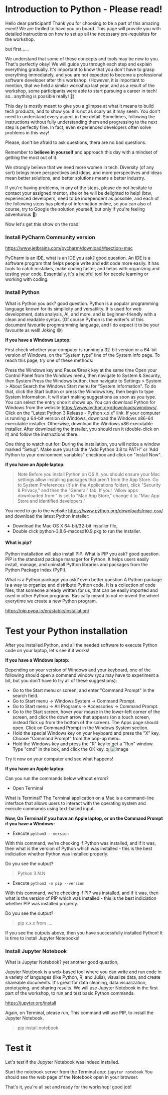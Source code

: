 # Introduction to Python - Please read!

Hello dear participant! Thank you for choosing to be a part of this amazing event! We are thrilled to have you on board. 
This page will provide you with detailed instructions on how to set up all the necessary pre-requisites for the workshop.

but first......

We understand that some of these concepts and tools may be new to you. That's perfectly okay! We will guide you through each step and explain everything gradually. It's important to know that you don't have to grasp everything immediately, and you are not expected to become a professional software developer after this workshop.
(However, it is important to mention, that we held a similar workshop last year, and as a result of the workshop, some participants were able to start pursuing a career in tech! so.. anything is possible really! 🚀)

This day is mostly meant to give you a glimpse at what it means to build tech products, and to show you it is not as scary as it may seem.
You don't need to understand every aspect in fine detail.
Sometimes, following the instructions without fully understanding them and progressing to the next step is perfectly fine. In fact, even experienced developers often solve problems in this way!

Please, don't be afraid to ask questions, thera are no bad questions. 

Remember to **believe in yourself** and approach this day with a mindset of getting the most out of it.

We strongly believe that we need more women in tech. Diversity (of any sort) brings more perspectives and ideas, and more perspectives and ideas mean better solutions, and better solutions means a better industry.

If you're having problems, in any of the steps, please do not hesitate to contact your assigned mentor, she or he will be delighted to help!
(btw, experienced developers, need to be independent as possible, and each of the following steps has plenty of information online, so you can also of course, try to Google the solution yourself,
but only if you're feeling adventurous 🙂)

Now let's get this show on the road! 

### Install PyCharm Community version
https://www.jetbrains.com/pycharm/download/#section=mac

PyCharm is an IDE, what is an IDE you ask? good question.
An IDE is a software program that helps people write and edit code more easily. It has tools to catch mistakes, make coding faster, and helps with organizing and testing your code. Essentially, it's a helpful tool for people learning or working with coding.

### Install Python

What is Python you ask? good question.
Python is a popular programming language known for its simplicity and versatility. It is used for web development, data analysis, AI, and more, and is beginner-friendly with a clean and readable syntax.
(Of course Python is the writer's of this document favourite progmramming language, and I do expect it to be your favourite as well! Joking 😅)

**If you have a Windows Laptop:**

First check whether your computer is running a 32-bit version or a 64-bit version of Windows, on the "System type" line of the System Info page. To reach this page, try one of these methods:

Press the Windows key and Pause/Break key at the same time
Open your Control Panel from the Windows menu, then navigate to System & Security, then System
Press the Windows button, then navigate to Settings > System > About
Search the Windows Start menu for "System Information". To do that, click the Start button or press the Windows key, then begin to type System Information. It will start making suggestions as soon as you type. You can select the entry once it shows up.
You can download Python for Windows from the website https://www.python.org/downloads/windows/. Click on the "Latest Python 3 Release - Python x.x.x" link. If your computer is running a 64-bit version of Windows, download the Windows x86-64 executable installer. Otherwise, download the Windows x86 executable installer. After downloading the installer, you should run it (double-click on it) and follow the instructions there.

One thing to watch out for: During the installation, you will notice a window marked "Setup". Make sure you tick the "Add Python 3.8 to PATH" or 'Add Python to your environment variables" checkbox and click on "Install Now".

**If you have an Apple laptop:**

> Note Before you install Python on OS X, you should ensure your Mac settings allow installing packages that aren't from the App Store. Go to System Preferences (it's in the Applications folder), click "Security & Privacy," and then the "General" tab. If your "Allow apps downloaded from:" is set to "Mac App Store," change it to "Mac App Store and identified developers."

You need to go to the website https://www.python.org/downloads/mac-osx/ and download the latest Python installer:

* Download the Mac OS X 64-bit/32-bit installer file,
* Double click python-3.8.6-macosx10.9.pkg to run the installer.


#### What is pip?
Python installation will also install PIP.
What is PIP you ask? good question.
PIP is the standard package manager for Python. It helps users easily install, manage, and uninstall Python libraries and packages from the Python Package Index (PyPI).

What is a Python package you ask? even better question
A Python package is a way to organize and distribute Python code. It is a collection of code files, that someone already written for us, that can be easily imported and used in other Python programs.
Basically meant to not re-invent the wheel everytime we create a new Python program.

https://pip.pypa.io/en/stable/installation/


# Test your Python installation
After you installed Python, and all the needed software to execute Python code on your laptop, let's see if it works!

**If you have a Windows laptop:**

Depending on your version of Windows and your keyboard, one of the following should open a command window (you may have to experiment a bit, but you don't have to try all of these suggestions):

* Go to the Start menu or screen, and enter "Command Prompt" in the search field.
* Go to Start menu → Windows System → Command Prompt.
* Go to Start menu → All Programs → Accessories → Command Prompt.
* Go to the Start screen, hover your mouse in the lower-left corner of the screen, and click the down arrow that appears (on a touch screen, instead flick up from the bottom of the screen). The Apps page should open. Click on Command Prompt in the Windows System section.
* Hold the special Windows key on your keyboard and press the "X" key. Choose "Command Prompt" from the pop-up menu.
* Hold the Windows key and press the "R" key to get a "Run" window. Type "cmd" in the box, and click the OK key.
ןכ
![image](https://github.com/TechGirlsTribe1/introduction_to_python/assets/6695760/17ba7471-8452-4a23-b96f-d1097655d811)

Try it now on your computer and see what happens!

**If you have an Apple laptop:**

Can you run the commands below without errors?
- Open Terminal

What is Terminal?
The Terminal application on a Mac is a command-line interface that allows users to interact with the operating system and execute commands using text-based input.

**Now, On Terminal if you have an Apple laptop, or on the Command Prompt if you have a Windows:**

- Execute ``python3 --version``

With this command, we're checking if Python was installed, and if it was, then what is the version of Python which was installed - this is the best indiciation whether Python was installed properly.

Do you see the output?  
>Python 3.N.N
- Execute `python3 -m pip --version`

With this command, we're checking if PIP was installed, and if it was, then what is the version of PIP which was installed - this is the best indiciation whether PIP was installed properly.

Do you see the output?  
>pip x.x.x from ....

If you see the outputs above, then you have successfully installed Python! It is time to install Jupyter Notebooks!

### Install Jupyter Notebook

What is Jupyter Notebook? yet another good question,

Jupyter Notebook is a web-based tool where you can write and run code in a variety of languages (like Python, R, and Julia), visualize data, and create shareable documents. It's great for data cleaning, data visualization, prototyping, and sharing results.
We will use Jupyter Notebook in the first part of the workshop, to run and test basic Python commands.

https://jupyter.org/install

Again, on Terminal, please run,
This command will use PIP, to install the Jupyter Notebook.

>pip install notebook


# Test it

Let's test if the Jupyter Notebook was indeed installed.

Start the notebook server from the Terminal app:
`jupyter notebook`
You should see the web page of the Notebook open in your browser.


That's it, you're all set and ready for the workshop! good job!


